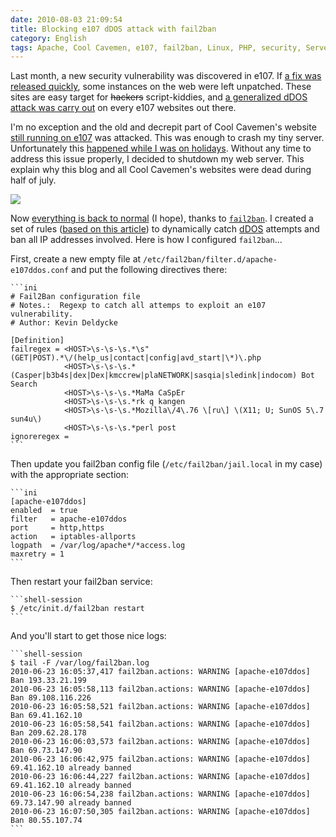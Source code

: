 ```yaml
---
date: 2010-08-03 21:09:54
title: Blocking e107 dDOS attack with fail2ban
category: English
tags: Apache, Cool Cavemen, e107, fail2ban, Linux, PHP, security, Server, Web, Regular expression
---
```


Last month, a new security vulnerability was discovered in e107. If [a fix was
released quickly](https://e107.org/comment.php?comment.news.867), some instances
on the web were left unpatched. These sites are easy target for
<strike>hackers</strike> script-kiddies, and [a generalized dDOS attack was
carry out](https://e107.org/comment.php?comment.news.868) on every e107 websites
out there.

I'm no exception and the old and decrepit part of Cool Cavemen's website [still
running on
e107](https://web.archive.org/web/20110418072200/https://coolcavemen.com/e107_plugins/forum/forum_viewforum.php?3)
was attacked. This was enough to crash my tiny server. Unfortunately this
[happened while I was on
holidays](https://twitter.com/kdeldycke/status/17728248113). Without any time to
address this issue properly, I decided to shutdown my web server. This explain
why this blog and all Cool Cavemen's websites were dead during half of july.

![](/uploads/2010/munin-fail2ban-jails-weekly-stats.png)

Now [everything is back to
normal](https://twitter.com/kdeldycke/status/19250530728) (I hope), thanks to
[`fail2ban`](https://www.fail2ban.org). I created a set of rules ([based on this
article](https://eromang.zataz.com/2010/07/13/byroenet-casper-bot-search-e107-rce-scanner/))
to dynamically catch
[dDOS](https://en.wikipedia.org/wiki/Denial-of-service_attack) attempts and ban
all IP addresses involved. Here is how I configured `fail2ban`...

First, create a new empty file at `/etc/fail2ban/filter.d/apache-e107ddos.conf`
and put the following directives there:

    ```ini
    # Fail2Ban configuration file
    # Notes.:  Regexp to catch all attemps to exploit an e107 vulnerability.
    # Author: Kevin Deldycke

    [Definition]
    failregex = <HOST>\s-\s-\s.*\s"(GET|POST).*\/(help_us|contact|config|avd_start|\*)\.php
                <HOST>\s-\s-\s.*(Casper|b3b4s|dex|Dex|kmccrew|plaNETWORK|sasqia|sledink|indocom) Bot Search
                <HOST>\s-\s-\s.*MaMa CaSpEr
                <HOST>\s-\s-\s.*rk q kangen
                <HOST>\s-\s-\s.*Mozilla\/4\.76 \[ru\] \(X11; U; SunOS 5\.7 sun4u\)
                <HOST>\s-\s-\s.*perl post
    ignoreregex =
    ```

Then update you fail2ban config file (`/etc/fail2ban/jail.local` in my case)
with the appropriate section:

    ```ini
    [apache-e107ddos]
    enabled  = true
    filter   = apache-e107ddos
    port     = http,https
    action   = iptables-allports
    logpath  = /var/log/apache*/*access.log
    maxretry = 1
    ```

Then restart your fail2ban service:

    ```shell-session
    $ /etc/init.d/fail2ban restart
    ```

And you'll start to get those nice logs:

    ```shell-session
    $ tail -F /var/log/fail2ban.log
    2010-06-23 16:05:37,417 fail2ban.actions: WARNING [apache-e107ddos] Ban 193.33.21.199
    2010-06-23 16:05:58,113 fail2ban.actions: WARNING [apache-e107ddos] Ban 89.108.116.226
    2010-06-23 16:05:58,521 fail2ban.actions: WARNING [apache-e107ddos] Ban 69.41.162.10
    2010-06-23 16:05:58,541 fail2ban.actions: WARNING [apache-e107ddos] Ban 209.62.28.178
    2010-06-23 16:06:03,573 fail2ban.actions: WARNING [apache-e107ddos] Ban 69.73.147.90
    2010-06-23 16:06:42,975 fail2ban.actions: WARNING [apache-e107ddos] 69.41.162.10 already banned
    2010-06-23 16:06:44,227 fail2ban.actions: WARNING [apache-e107ddos] 69.41.162.10 already banned
    2010-06-23 16:06:54,238 fail2ban.actions: WARNING [apache-e107ddos] 69.73.147.90 already banned
    2010-06-23 16:07:50,305 fail2ban.actions: WARNING [apache-e107ddos] Ban 80.55.107.74
    ```
